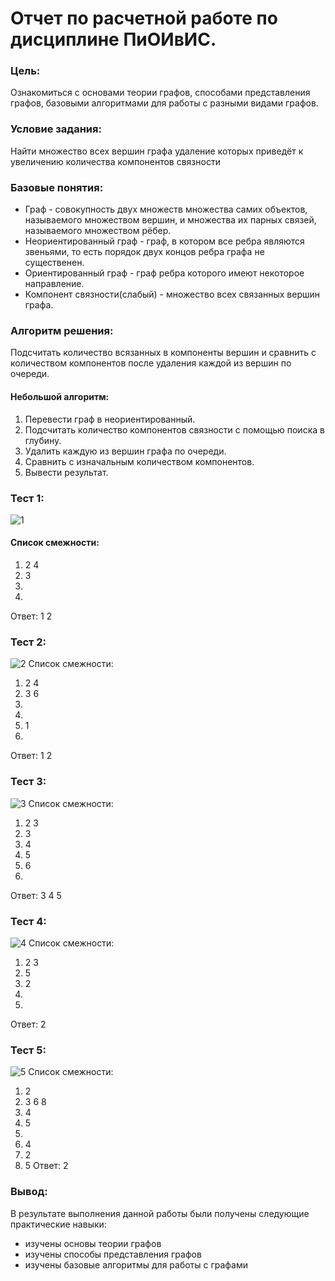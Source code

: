# Отчет по расчетной работе по дисциплине ПиОИвИС.

### Цель:
Ознакомиться с основами теории графов, способами представления графов, базовыми алгоритмами для работы с разными видами графов.
### Условие задания:
Найти множество всех вершин графа удаление которых приведёт к увеличению количества компонентов связности
### Базовые понятия:
- Граф - совокупность двух множеств множества самих объектов, называемого множеством вершин, и множества их парных связей, называемого множеством рёбер.
- Неориентированный граф - граф, в котором все ребра являются звеньями, то есть порядок двух концов ребра графа не существенен.
- Ориентированный граф - граф ребра которого имеют некоторое направление. 
- Компонент связности(слабый) - множество всех связанных вершин графа.

### Алгоритм решения:
Подсчитать количество всязанных в компоненты вершин и сравнить с количеством компонентов после удаления каждой из вершин по очереди.

#### Небольшой алгоритм:
1. Перевести граф в неориентированный.
2. Подсчитать количество компонентов связности с помощью поиска в глубину.
3. Удалить каждую из вершин графа по очереди.
4. Сравнить с изначальным количеством компонентов.
5. Вывести результат.

### Тест 1:
![1](https://github.com/user-attachments/assets/6e96d451-7838-4395-b237-6987d439a249)
#### Список смежности:
1. 2 4
2. 3
3.
4.
Ответ: 1 2

### Тест 2:
![2](https://github.com/user-attachments/assets/40cec77d-7219-4e10-bbc8-13c3741435f6)
Список смежности:
1. 2 4
2. 3 6
3.
4.
5. 1
6. 
Ответ: 1 2

### Тест 3:
![3](https://github.com/user-attachments/assets/afbc81ba-dcd0-4593-8eb7-65aa34a291f8)
Список смежности:
1. 2 3
2. 3
3. 4
4. 5
5. 6
6.
Ответ: 3 4 5

### Тест 4:
![4](https://github.com/user-attachments/assets/5b0ecfae-3def-4574-89cf-a1e8bde694ba)
Список смежности:
1. 2 3
2. 5
3. 2
4.
5.
Ответ: 2

### Тест 5:
![5](https://github.com/user-attachments/assets/4c3674a4-9bdf-49c1-89d6-beb5a2e8d9d4)
Список смежности:
1. 2
2. 3 6 8
3. 4
4. 5
5.
6. 4
7. 2
8. 5
Ответ: 2

### Вывод:
В результате выполнения данной работы были получены следующие практические навыки:
- изучены основы теории графов
- изучены способы представления графов
- изучены базовые алгоритмы для работы с графами
